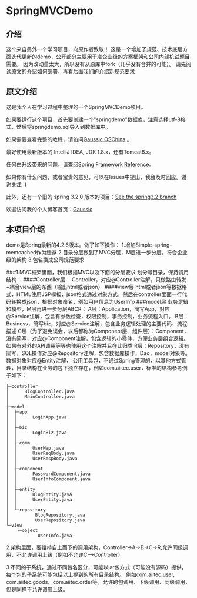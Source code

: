 # SpringMVCDemo

## 介绍
这个来自另外一个学习项目，向原作者致敬！
这是一个增加了规范、技术底层方面迭代更新的demo，公开部分主要用于准企业级的方案框架和公司内部机试题目需要。
因为改动量太大，所以没有从原库中fork（几乎没有合并的可能）。
请先阅读原文的介绍如何部署，再看后面我们的介绍新规范要求

## 原文介绍

这是我个人在学习过程中整理的一个SpringMVCDemo项目。

如果要运行这个项目，首先要创建一个"springdemo"数据库，注意选择utf-8格式，然后将springdemo.sql导入到数据库中。

如果需要查看完整的教程，请访问[Gaussic OSChina](http://my.oschina.net/gaussik/blog/385697) 。

最好使用最新版本的 IntelliJ IDEA, JDK 1.8.x，还有Tomcat8.x。

任何由升级带来的问题，请查阅[Spring Framework Reference](http://docs.spring.io/spring/docs/4.3.0.BUILD-SNAPSHOT/spring-framework-reference/htmlsingle/)。

如果你有什么问题，或者宝贵的意见，可以在Issues中提出，我会及时回应。谢谢关注 :)

此外，还有一个旧的 spring 3.2.0 版本的项目：[See the spring3.2 branch](https://github.com/gaussic/SpringMVCDemo/tree/spring3.2)

欢迎访问我的个人博客首页：[Gaussic](http://gaussic.top)

## 本项目介绍
demo是Spring最新的4.2.6版本。做了如下操作：
1.增加Simple-spring-memcached作为缓存
2.目录分层做到了MVC分层，M层进一步分层，符合企业级的架构
3.包名换成公司规范要求

###1.MVC框架里面，我们根据MVC以及下面的分层要求
划分号目录，保持调用结构：
####Controller层：
Controller，对应@Controller注解，只做路由转发+耦合view层的东西（输出html或者json）
####view层
html或者json等数据格式，HTML使用JSP模板，json格式通过对象方式，然后在controller里面一行代码转换成json，根据对象命名，例如用户信息为UserInfo
###model层
业务逻辑和模型，M层再进一步分层ABCR：
A层：Application，简写App，对应@Service注解，包含有参数检查，权限控制，事务控制，业务流程入口。
B层：Business，简写biz，对应@Service注解，包含业务逻辑处理的主要代码、流程描述
C层（为了避免误会，以后都称为Component层、组件层）：Component，没有简写，对应@Component注解，包含逻辑的小零件，方便业务层组合逻辑。如果有对外的API调用等等也使用这个注解并且在此归类
R层：Repository，没有简写，SQL操作对应@Repository注解，包含数据库操作，Dao，model对象等。数据对象对应@Entity注解，
公用工具包，不通过Spring管理的，以其他方式管理，目录结构在业务的包下独立存在，例如com.aiitec.user，标准的结构参考例子如下：
```
├─controller
│      BlogController.java
│      MainController.java
│
├─model
│  ├─app
│  │      LoginApp.java
│  │
│  ├─biz
│  │      LoginBiz.java
│  │
│  ├─comm
│  │      UserMap.java
│  │      UserReqBody.java
│  │      UserRespBody.java
│  │
│  ├─component
│  │      PasswordComponent.java
│  │      UserInfoComponent.java
│  │
│  ├─entity
│  │      BlogEntity.java
│  │      UserEntity.java
│  │
│  └─repository
│          BlogRepository.java
│          UserRepository.java
└─view
    └─object
            UserInfo.java
```
2.架构里面，要维持自上而下的调用架构，Controller->A->B->C->R,允许同级调用，不允许调用上级（例如不允许C-->Controller）

3.不同的子系统，通过不同包名区分，可能以jar包方式（可能没有源码）提供，每个包的子系统可能包括以上提到的所有目录结构。
例如com.aiitec.user, com.aiitec.goods、com.aiitec.order等，允许跨包调用、下级调用、同级调用，但是同样不允许调用上级。

